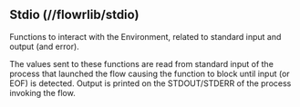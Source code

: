 ## Stdio (//flowrlib/stdio)
Functions to interact with the Environment, related to standard input and output (and error).

The values sent to these functions are read from standard input of the process that launched the flow
causing the function to block until input (or EOF) is detected. Output is printed on the STDOUT/STDERR
of the process invoking the flow.